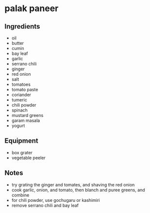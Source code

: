 # palak paneer

## Ingredients

- oil
- butter
- cumin
- bay leaf
- garlic
- serrano chili
- ginger
- red onion
- salt
- tomatoes
- tomato paste
- coriander
- tumeric
- chili powder
- spinach
- mustard greens
- garam masala
- yogurt

## Equipment

- box grater
- vegetable peeler

## Notes

- try grating the ginger and tomates, and shaving the red onion
- cook garlic, onion, and tomato, then blanch and puree greens, and combine
- for chili powder, use gochugaru or kashimiri
- remove serrano chili and bay leaf
